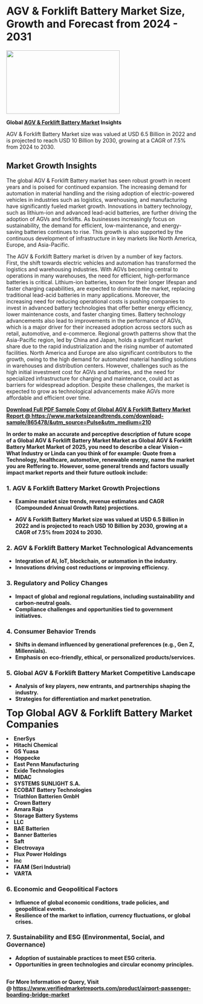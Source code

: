 <H1>AGV & Forklift Battery Market Size, Growth and Forecast from 2024 - 2031</H1><img class="aligncenter size-medium wp-image-584254" src="https://thirdeyenews.in/wp-content/uploads/2024/09/Global-Market-Research-300x168.jpeg" alt="" width="300" height="168" /><p><strong>Global&nbsp;<a href="https://www.marketsizeandtrends.com/download-sample/865478/&amp;utm_source=Pulse&amp;utm_medium=210">AGV & Forklift Battery Market</a> Insights</strong></p><p>AGV & Forklift Battery Market size was valued at USD 6.5 Billion in 2022 and is projected to reach USD 10 Billion by 2030, growing at a CAGR of 7.5% from 2024 to 2030.</p><p><h2>Market Growth Insights</h2> <p>The global AGV & Forklift Battery market has seen robust growth in recent years and is poised for continued expansion. The increasing demand for automation in material handling and the rising adoption of electric-powered vehicles in industries such as logistics, warehousing, and manufacturing have significantly fueled market growth. Innovations in battery technology, such as lithium-ion and advanced lead-acid batteries, are further driving the adoption of AGVs and forklifts. As businesses increasingly focus on sustainability, the demand for efficient, low-maintenance, and energy-saving batteries continues to rise. This growth is also supported by the continuous development of infrastructure in key markets like North America, Europe, and Asia-Pacific.</p> <p><strong><a href="sample_link_here"></a></strong></p> <p>The AGV & Forklift Battery market is driven by a number of key factors. First, the shift towards electric vehicles and automation has transformed the logistics and warehousing industries. With AGVs becoming central to operations in many warehouses, the need for efficient, high-performance batteries is critical. Lithium-ion batteries, known for their longer lifespan and faster charging capabilities, are expected to dominate the market, replacing traditional lead-acid batteries in many applications. Moreover, the increasing need for reducing operational costs is pushing companies to invest in advanced battery technologies that offer better energy efficiency, lower maintenance costs, and faster charging times. Battery technology advancements also lead to improvements in the performance of AGVs, which is a major driver for their increased adoption across sectors such as retail, automotive, and e-commerce. Regional growth patterns show that the Asia-Pacific region, led by China and Japan, holds a significant market share due to the rapid industrialization and the rising number of automated facilities. North America and Europe are also significant contributors to the growth, owing to the high demand for automated material handling solutions in warehouses and distribution centers. However, challenges such as the high initial investment cost for AGVs and batteries, and the need for specialized infrastructure for charging and maintenance, could act as barriers for widespread adoption. Despite these challenges, the market is expected to grow as technological advancements make AGVs more affordable and efficient over time.</p> <p><strong><a href="get_more_link_here"></p><p><span class=""><strong>Download Full PDF Sample Copy of Global AGV & Forklift Battery Market Report</strong> @ <a href="https://www.marketsizeandtrends.com/download-sample/865478/&amp;utm_source=Pulse&amp;utm_medium=210" target="_blank">https://www.marketsizeandtrends.com/download-sample/865478/&amp;utm_source=Pulse&amp;utm_medium=210</a></span></p><p>In order to make an accurate and perceptive description of future scope of a Global&nbsp;AGV & Forklift Battery Market Market as Global&nbsp;AGV & Forklift Battery Market Market of 2025, you need to describe a clear Vision &ndash; What Industry or Linda can you think of for example: Quote from a Technology, healthcare, automotive, renewable energy, name the market you are Reffering to. However, some general trends and factors usually impact market reports and their future outlook include:</p><h3>1.&nbsp;<strong>AGV & Forklift Battery Market Growth Projections</strong></h3><ul><li>Examine market size trends, revenue estimates and CAGR (Compounded Annual Growth Rate) projections.</li><li><p>AGV & Forklift Battery Market size was valued at USD 6.5 Billion in 2022 and is projected to reach USD 10 Billion by 2030, growing at a CAGR of 7.5% from 2024 to 2030.</p></li></ul><h3>2.&nbsp;<strong>AGV & Forklift Battery Market Technological Advancements</strong></h3><ul><li>Integration of AI, IoT, blockchain, or automation in the industry.</li><li>Innovations driving cost reductions or improving efficiency.</li></ul><h3>3.&nbsp;<strong>Regulatory and Policy Changes</strong></h3><ul><li>Impact of global and regional regulations, including sustainability and carbon-neutral goals.</li><li>Compliance challenges and opportunities tied to government initiatives.</li></ul><h3>4.&nbsp;<strong>Consumer Behavior Trends</strong></h3><ul><li>Shifts in demand influenced by generational preferences (e.g., Gen Z, Millennials).</li><li>Emphasis on eco-friendly, ethical, or personalized products/services.</li></ul><h3>5.&nbsp;<strong>Global AGV & Forklift Battery Market Competitive Landscape</strong></h3><ul><li>Analysis of key players, new entrants, and partnerships shaping the industry.</li><li>Strategies for differentiation and market penetration.</li></ul><p data-pm-slice="1 1 []"><span style="color: inherit; font-family: inherit; font-size: 25px;">Top Global AGV & Forklift Battery Market Companies</span></p><div class="" data-test-id=""><p><li>EnerSys</li><li> Hitachi Chemical</li><li> GS Yuasa</li><li> Hoppecke</li><li> East Penn Manufacturing</li><li> Exide Technologies</li><li> MIDAC</li><li> SYSTEMS SUNLIGHT S.A.</li><li> ECOBAT Battery Technologies</li><li> Triathlon Batterien GmbH</li><li> Crown Battery</li><li> Amara Raja</li><li> Storage Battery Systems</li><li> LLC</li><li> BAE Batterien</li><li> Banner Batteries</li><li> Saft</li><li> Electrovaya</li><li> Flux Power Holdings</li><li> Inc</li><li> FAAM (Seri Industrial)</li><li> VARTA</li></p></div><h3>6.&nbsp;<strong>Economic and Geopolitical Factors</strong></h3><ul><li>Influence of global economic conditions, trade policies, and geopolitical events.</li><li>Resilience of the market to inflation, currency fluctuations, or global crises.</li></ul><h3>7.&nbsp;<strong>Sustainability and ESG (Environmental, Social, and Governance)</strong></h3><ul><li>Adoption of sustainable practices to meet ESG criteria.</li><li>Opportunities in green technologies and circular economy principles.</li></ul><h2><strong style="font-size: 14px;">For More Information or Query, Visit @&nbsp;</strong><a style="background-color: #ffffff; font-size: 14px;" href="https://www.marketsizeandtrends.com/report/agv-forklift-battery-market/" target="_blank">https://www.verifiedmarketreports.com/product/airport-passenger-boarding-bridge-market</a></h2>

